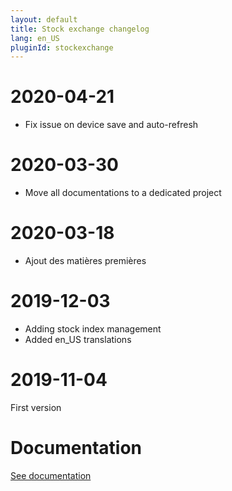 ```yaml
---
layout: default
title: Stock exchange changelog
lang: en_US
pluginId: stockexchange
---
```


# 2020-04-21

- Fix issue on device save and auto-refresh

# 2020-03-30

- Move all documentations to a dedicated project

# 2020-03-18

- Ajout des matières premières

# 2019-12-03

- Adding stock index management
- Added en_US translations

# 2019-11-04

First version

# Documentation

[See documentation]({{site.baseurl}}/{{page.pluginId}}/{{page.lang}})
